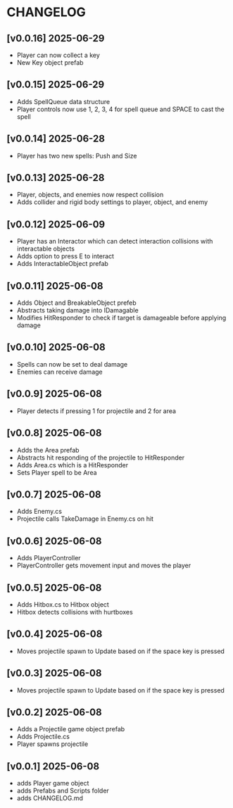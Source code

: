 # CHANGELOG

## [v0.0.16] 2025-06-29

- Player can now collect a key
- New Key object prefab


## [v0.0.15] 2025-06-29

- Adds SpellQueue data structure
- Player controls now use 1, 2, 3, 4 for spell queue and SPACE to cast the spell


## [v0.0.14] 2025-06-28

- Player has two new spells: Push and Size


## [v0.0.13] 2025-06-28

- Player, objects, and enemies now respect collision
- Adds collider and rigid body settings to player, object, and enemy


## [v0.0.12] 2025-06-09

- Player has an Interactor which can detect interaction collisions with interactable objects
- Adds option to press E to interact
- Adds InteractableObject prefab


## [v0.0.11] 2025-06-08

- Adds Object and BreakableObject prefeb
- Abstracts taking damage into IDamagable
- Modifies HitResponder to check if target is damageable before applying damage


## [v0.0.10] 2025-06-08

- Spells can now be set to deal damage
- Enemies can receive damage


## [v0.0.9] 2025-06-08

- Player detects if pressing 1 for projectile and 2 for area


## [v0.0.8] 2025-06-08

- Adds the Area prefab
- Abstracts hit responding of the projectile to HitResponder
- Adds Area.cs which is a HitResponder
- Sets Player spell to be Area


## [v0.0.7] 2025-06-08

- Adds Enemy.cs
- Projectile calls TakeDamage in Enemy.cs on hit

## [v0.0.6] 2025-06-08

- Adds PlayerController
- PlayerController gets movement input and moves the player


## [v0.0.5] 2025-06-08

- Adds Hitbox.cs to Hitbox object
- Hitbox detects collisions with hurtboxes


## [v0.0.4] 2025-06-08

- Moves projectile spawn to Update based on if the space key is pressed


## [v0.0.3] 2025-06-08

- Moves projectile spawn to Update based on if the space key is pressed


## [v0.0.2] 2025-06-08

- Adds a Projectile game object prefab
- Adds Projectile.cs
- Player spawns projectile


## [v0.0.1] 2025-06-08

- adds Player game object
- adds Prefabs and Scripts folder
- adds CHANGELOG.md